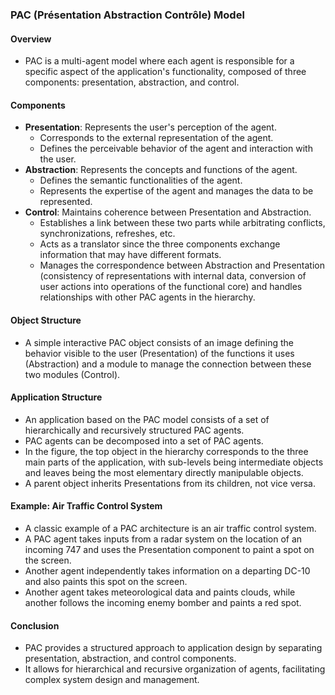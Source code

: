 ### PAC (Présentation Abstraction Contrôle) Model

#### Overview
- PAC is a multi-agent model where each agent is responsible for a specific aspect of the application's functionality, composed of three components: presentation, abstraction, and control.

#### Components
- **Presentation**: Represents the user's perception of the agent.
  - Corresponds to the external representation of the agent.
  - Defines the perceivable behavior of the agent and interaction with the user.
- **Abstraction**: Represents the concepts and functions of the agent.
  - Defines the semantic functionalities of the agent.
  - Represents the expertise of the agent and manages the data to be represented.
- **Control**: Maintains coherence between Presentation and Abstraction.
  - Establishes a link between these two parts while arbitrating conflicts, synchronizations, refreshes, etc.
  - Acts as a translator since the three components exchange information that may have different formats.
  - Manages the correspondence between Abstraction and Presentation (consistency of representations with internal data, conversion of user actions into operations of the functional core) and handles relationships with other PAC agents in the hierarchy.

#### Object Structure
- A simple interactive PAC object consists of an image defining the behavior visible to the user (Presentation) of the functions it uses (Abstraction) and a module to manage the connection between these two modules (Control).

#### Application Structure
- An application based on the PAC model consists of a set of hierarchically and recursively structured PAC agents.
- PAC agents can be decomposed into a set of PAC agents.
- In the figure, the top object in the hierarchy corresponds to the three main parts of the application, with sub-levels being intermediate objects and leaves being the most elementary directly manipulable objects.
- A parent object inherits Presentations from its children, not vice versa.

#### Example: Air Traffic Control System
- A classic example of a PAC architecture is an air traffic control system.
- A PAC agent takes inputs from a radar system on the location of an incoming 747 and uses the Presentation component to paint a spot on the screen.
- Another agent independently takes information on a departing DC-10 and also paints this spot on the screen.
- Another agent takes meteorological data and paints clouds, while another follows the incoming enemy bomber and paints a red spot. 

#### Conclusion
- PAC provides a structured approach to application design by separating presentation, abstraction, and control components.
- It allows for hierarchical and recursive organization of agents, facilitating complex system design and management.

